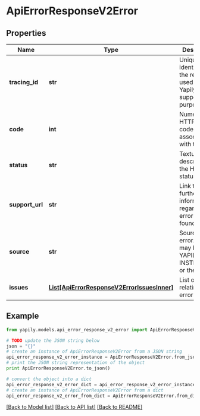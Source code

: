 # ApiErrorResponseV2Error


## Properties
Name | Type | Description | Notes
------------ | ------------- | ------------- | -------------
**tracing_id** | **str** | Unique identifier of the request, used by Yapily for support purposes | 
**code** | **int** | Numeric HTTP status code associated with the error | 
**status** | **str** | Textual description of the HTTP status | 
**support_url** | **str** | Link to where further information regarding the error can be found | [optional] 
**source** | **str** | Source of the error. This may be YAPILY, the INSTITUTION, or the USER | [optional] 
**issues** | [**List[ApiErrorResponseV2ErrorIssuesInner]**](ApiErrorResponseV2ErrorIssuesInner.md) | List of issues relating to the error | 

## Example

```python
from yapily.models.api_error_response_v2_error import ApiErrorResponseV2Error

# TODO update the JSON string below
json = "{}"
# create an instance of ApiErrorResponseV2Error from a JSON string
api_error_response_v2_error_instance = ApiErrorResponseV2Error.from_json(json)
# print the JSON string representation of the object
print ApiErrorResponseV2Error.to_json()

# convert the object into a dict
api_error_response_v2_error_dict = api_error_response_v2_error_instance.to_dict()
# create an instance of ApiErrorResponseV2Error from a dict
api_error_response_v2_error_from_dict = ApiErrorResponseV2Error.from_dict(api_error_response_v2_error_dict)
```
[[Back to Model list]](../README.md#documentation-for-models) [[Back to API list]](../README.md#documentation-for-api-endpoints) [[Back to README]](../README.md)


